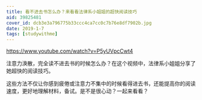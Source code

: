 ```yaml
---
title: 看不进去书怎么办？来看看法律系小姐姐的超快阅读技巧
aid: 39825481
cover_id: dcb3e3a796775b33ccc4ca7cc0c7b76e8df7902b.jpg
date: 2019-1-7
tags: [studywithme]
---
```

https://www.youtube.com/watch?v=P5yUVpcCwt4

注意力涣散，完全读不进去书的时候怎么办？在这个视频中，法律系小姐姐分享了她超快的阅读技巧。

这些方法不仅让你感到疲倦或注意力不集中的时候看得进去书，还能提高你的阅读速度，更好地理解材料，备试。是不是很心动？一起来看看？